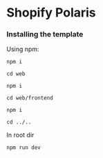 # Shopify Polaris

### Installing the template


Using npm:


```shell
npm i
```

```shell
cd web 
```

```shell
npm i
```

```shell
cd web/frontend 
```

```shell
npm i
```

```shell
cd ../.. 
```
In root dir

```shell
npm run dev
```


